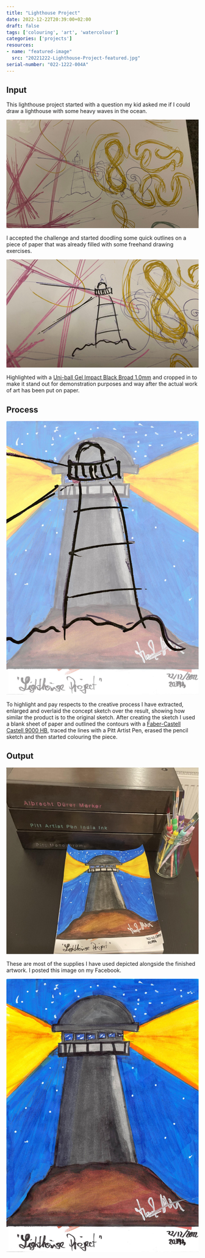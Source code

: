 ```yaml
---
title: "Lighthouse Project"
date: 2022-12-22T20:39:00+02:00
draft: false
tags: ['colouring', 'art', 'watercolour']
categories: ['projects']
resources:
- name: "featured-image"
  src: "20221222-Lighthouse-Project-featured.jpg"
serial-number: "022-1222-004A"
---
```


## Input

This lighthouse project started with a question my kid asked me if I could draw a lighthouse with some heavy waves in the ocean.

![alt text](20221222-Lighthouse-Project-original-sketch.jpeg "The original sketch gets lost in a bunch of C's, S's and infinity symbols.")

I accepted the challenge and started doodling some quick outlines on a piece of paper that was already filled with some freehand drawing exercises.

![alt text](20221222-Lighthouse-Project-highlighted-sketch.jpeg "Highlighted outlines and cropped in.")

Highlighted with a [Uni-ball Gel Impact Black Broad 1.0mm](https://www.amazon.de/-/en/Uni-Ball-Impact-UM-153-Black-Rollerball/dp/B00U90K0JM) and cropped in to make it stand out for demonstration purposes and way after the actual work of art has been put on paper.

## Process

![alt text](20221222-Lighthouse-Project-sketch-overlay.jpg "Sketch and finished work in comparison.")

To highlight and pay respects to the creative process I have extracted, enlarged and overlaid the concept sketch over the result, showing how similar the product is to the original sketch. After creating the sketch I used a blank sheet of paper and outlined the contours with a [Faber-Castell Castell 9000 HB](https://www.faber-castell.de/produkte/Castell9000BleistiftHB/119000), traced the lines with a Pitt Artist Pen, erased the pencil sketch and then started colouring the piece.

## Output

![alt text](20221222-Lighthouse-Project-supplies-used.jpeg "Lighthouse Project and the supplies used to create it.")

These are most of the supplies I have used depicted alongside the finished artwork. I posted this image on my Facebook.

![alt text](20221222-Lighthouse-Project-result.jpg "Lighthouse Project finished.")
